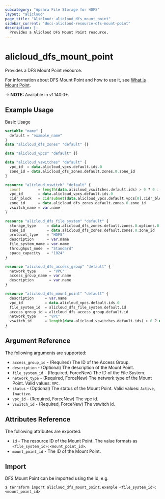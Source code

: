 ```yaml
---
subcategory: "Apsara File Storage for HDFS"
layout: "alicloud"
page_title: "Alicloud: alicloud_dfs_mount_point"
sidebar_current: "docs-alicloud-resource-dfs-mount-point"
description: |-
  Provides a Alicloud DFS Mount Point resource.
---
```


# alicloud\_dfs\_mount\_point

Provides a DFS Mount Point resource.

For information about DFS Mount Point and how to use it, see [What is Mount Point](https://www.alibabacloud.com/help/doc-detail/207144.htm).

-> **NOTE:** Available in v1.140.0+.

## Example Usage

Basic Usage

```terraform
variable "name" {
  default = "example_name"
}
data "alicloud_dfs_zones" "default" {}

data "alicloud_vpcs" "default" {}

data "alicloud_vswitches" "default" {
  vpc_id  = data.alicloud_vpcs.default.ids.0
  zone_id = data.alicloud_dfs_zones.default.zones.0.zone_id
}

resource "alicloud_vswitch" "default" {
  count        = length(data.alicloud_vswitches.default.ids) > 0 ? 0 : 1
  vpc_id       = data.alicloud_vpcs.default.ids.0
  cidr_block   = cidrsubnet(data.alicloud_vpcs.default.vpcs[0].cidr_block, 8, 2)
  zone_id      = data.alicloud_dfs_zones.default.zones.0.zone_id
  vswitch_name = var.name
}

resource "alicloud_dfs_file_system" "default" {
  storage_type     = data.alicloud_dfs_zones.default.zones.0.options.0.storage_type
  zone_id          = data.alicloud_dfs_zones.default.zones.0.zone_id
  protocol_type    = "HDFS"
  description      = var.name
  file_system_name = var.name
  throughput_mode  = "Standard"
  space_capacity   = "1024"
}

resource "alicloud_dfs_access_group" "default" {
  network_type      = "VPC"
  access_group_name = var.name
  description       = var.name
}

resource "alicloud_dfs_mount_point" "default" {
  description     = var.name
  vpc_id          = data.alicloud_vpcs.default.ids.0
  file_system_id  = alicloud_dfs_file_system.default.id
  access_group_id = alicloud_dfs_access_group.default.id
  network_type    = "VPC"
  vswitch_id      = length(data.alicloud_vswitches.default.ids) > 0 ? data.alicloud_vswitches.default.ids[0] : concat(alicloud_vswitch.default.*.id, [""])[0]
}
```

## Argument Reference

The following arguments are supported:

* `access_group_id` - (Required) The ID of the Access Group.
* `description` - (Optional) The description of the Mount Point.
* `file_system_id` - (Required, ForceNew) The ID of the File System.
* `network_type` - (Required, ForceNew) The network type of the Mount Point. Valid values: `VPC`.
* `status` - (Optional) The status of the Mount Point. Valid values: `Active`, `Inactive`.
* `vpc_id` - (Required, ForceNew) The vpc id.
* `vswitch_id` - (Required, ForceNew) The vswitch id.

## Attributes Reference

The following attributes are exported:

* `id` - The resource ID of the Mount Point. The value formats as `<file_system_id>:<mount_point_id>`.
* `mount_point_id` - The ID of the Mount Point.

## Import

DFS Mount Point can be imported using the id, e.g.

```shell
$ terraform import alicloud_dfs_mount_point.example <file_system_id>:<mount_point_id>
```
